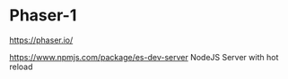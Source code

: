 # Phaser-1

https://phaser.io/

https://www.npmjs.com/package/es-dev-server NodeJS Server with hot reload